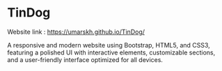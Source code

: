 # TinDog
Website link : https://umarskh.github.io/TinDog/

  A responsive and modern website using Bootstrap, HTML5, and CSS3, featuring a polished UI with interactive elements, customizable sections, and a user-friendly interface optimized for all devices.
